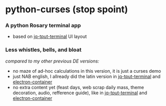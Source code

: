 # python-curses (stop spoint)

### A python Rosary terminal app

* based on [jq-tput-terminal](https://github.com/mezcel/jq-tput-terminal) UI layout

### Less whistles, bells, and bloat

_compared to my other previous DE versions:_

* no maze of ad-hoc calculations in this version, it is just a curses demo 
* just NAB english, I allready did the latin version in [jq-tput-terminal](https://github.com/mezcel/jq-tput-terminal) and [electron-container](https://github.com/mezcel/electron-container)
* no extra content yet (feast days, web scrap daily mass, theme decoration, audio, refference guide), like in [jq-tput-terminal](https://github.com/mezcel/jq-tput-terminal) and [electron-container](https://github.com/mezcel/electron-container)
